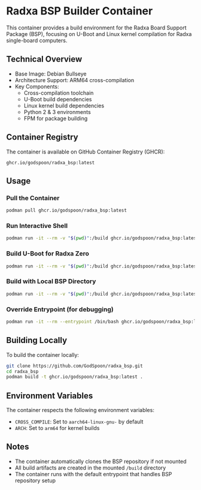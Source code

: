 # Radxa BSP Builder Container

This container provides a build environment for the Radxa Board Support Package (BSP), focusing on U-Boot and Linux kernel compilation for Radxa single-board computers.

## Technical Overview

- Base Image: Debian Bullseye
- Architecture Support: ARM64 cross-compilation
- Key Components:
  - Cross-compilation toolchain
  - U-Boot build dependencies
  - Linux kernel build dependencies
  - Python 2 & 3 environments
  - FPM for package building

## Container Registry

The container is available on GitHub Container Registry (GHCR):
```
ghcr.io/godspoon/radxa_bsp:latest
```

## Usage

### Pull the Container
```bash
podman pull ghcr.io/godspoon/radxa_bsp:latest
```

### Run Interactive Shell
```bash
podman run -it --rm -v "$(pwd)":/build ghcr.io/godspoon/radxa_bsp:latest
```

### Build U-Boot for Radxa Zero
```bash
podman run -it --rm -v "$(pwd)":/build ghcr.io/godspoon/radxa_bsp:latest ./bsp u-boot latest radxa-zero
```

### Build with Local BSP Directory
```bash
podman run -it --rm -v "$(pwd)":/build ghcr.io/godspoon/radxa_bsp:latest
```

### Override Entrypoint (for debugging)
```bash
podman run -it --rm --entrypoint /bin/bash ghcr.io/godspoon/radxa_bsp:latest
```

## Building Locally

To build the container locally:

```bash
git clone https://github.com/GodSpoon/radxa_bsp.git
cd radxa_bsp
podman build -t ghcr.io/godspoon/radxa_bsp:latest .
```

## Environment Variables

The container respects the following environment variables:
- `CROSS_COMPILE`: Set to `aarch64-linux-gnu-` by default
- `ARCH`: Set to `arm64` for kernel builds

## Notes

- The container automatically clones the BSP repository if not mounted
- All build artifacts are created in the mounted `/build` directory
- The container runs with the default entrypoint that handles BSP repository setup

